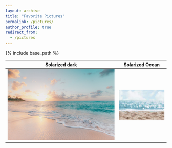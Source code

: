 ```yaml
---
layout: archive
title: "Favorite Pictures"
permalink: /pictures/
author_profile: true
redirect_from:
  - /pictures
---
```


{% include base_path %}

Solarized dark             |  Solarized Ocean
:-------------------------:|:-------------------------:
![](/images/ocean1.jpg)  |  ![](/images/ocean2.jpg)
